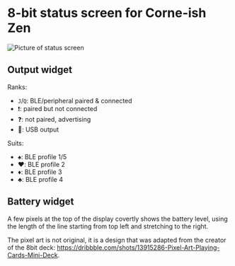# 8-bit status screen for Corne-ish Zen

![Picture of status screen](https://repository-images.githubusercontent.com/340512296/020f96b5-a5cd-4d94-939a-2f70d6075a18)

## Output widget

Ranks:
- `J`/`Q`: BLE/peripheral paired & connected
- ❗: paired but not connected
- ❓: not paired, advertising
- 🔌: USB output

Suits:
- ♠️: BLE profile 1/5
- ♥️: BLE profile 2
- ♦️: BLE profile 3
- ♣️: BLE profile 4

## Battery widget

A few pixels at the top of the display covertly shows the battery level, using the length of the line starting from top left and stretching to the right.

The pixel art is not original, it is a design that was adapted from the creator of the 8bit deck: <https://dribbble.com/shots/13915286-Pixel-Art-Playing-Cards-Mini-Deck>.
